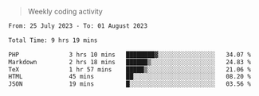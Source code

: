 > Weekly coding activity
<!--START_SECTION:waka-->

```txt
From: 25 July 2023 - To: 01 August 2023

Total Time: 9 hrs 19 mins

PHP              3 hrs 10 mins   ████████▓░░░░░░░░░░░░░░░░   34.07 %
Markdown         2 hrs 18 mins   ██████▒░░░░░░░░░░░░░░░░░░   24.83 %
TeX              1 hr 57 mins    █████▒░░░░░░░░░░░░░░░░░░░   21.06 %
HTML             45 mins         ██░░░░░░░░░░░░░░░░░░░░░░░   08.20 %
JSON             19 mins         █░░░░░░░░░░░░░░░░░░░░░░░░   03.56 %
```

<!--END_SECTION:waka-->
